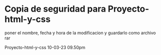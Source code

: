 # Copia de seguridad para Proyecto-html-y-css


poner el nombre, fecha y hora de la modificacion y guardarlo como archivo rar

Proyecto-html-y-css 10-03-23  09.50pm